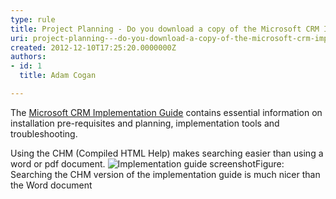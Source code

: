 ```yaml
---
type: rule
title: Project Planning - Do you download a copy of the Microsoft CRM Implementation Guide?
uri: project-planning---do-you-download-a-copy-of-the-microsoft-crm-implementation-guide
created: 2012-12-10T17:25:20.0000000Z
authors:
- id: 1
  title: Adam Cogan

---
```


 
The [Microsoft CRM Implementation Guide](http&#58;//www.microsoft.com/en-us/download/details.aspx?id=3621) contains essential information on installation pre-requisites and planning, implementation tools and troubleshooting.

Using the CHM (Compiled HTML Help) makes searching easier than using a word or pdf document.
![Implementation guide screenshot](/SoftwareDevelopment/RulesToBetterCRMForDevelopers/PublishingImages/crm-implementation-guide.jpg)Figure: Searching the CHM version of the implementation guide is much nicer than the Word document
